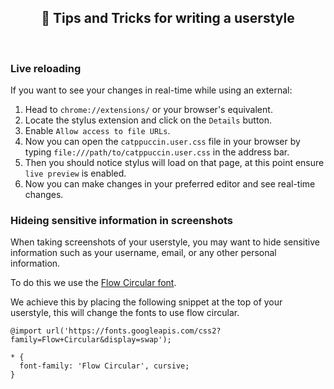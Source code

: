 <p align="center">
  <h2 align="center">📖 Tips and Tricks for writing a userstyle</h2>
</p>

&nbsp;

### Live reloading

If you want to see your changes in real-time while using an external:

1. Head to `chrome://extensions/` or your browser's equivalent.
2. Locate the stylus extension and click on the `Details` button.
3. Enable `Allow access to file URLs`.
4. Now you can open the `catppuccin.user.css` file in your browser by typing `file:///path/to/catppuccin.user.css` in the address bar.
5. Then you should notice stylus will load on that page, at this point ensure `live preview` is enabled.
6. Now you can make changes in your preferred editor and see real-time changes.


### Hideing sensitive information in screenshots

When taking screenshots of your userstyle, you may want to hide sensitive information such as your username, email, or any other personal information.

To do this we use the [Flow Circular font](https://fonts.google.com/specimen/Flow+Circular). 

We achieve this by placing the following snippet at the top of your userstyle, this will change the fonts to use flow circular.

```less
@import url('https://fonts.googleapis.com/css2?family=Flow+Circular&display=swap');

* {
  font-family: 'Flow Circular', cursive;
}
```

